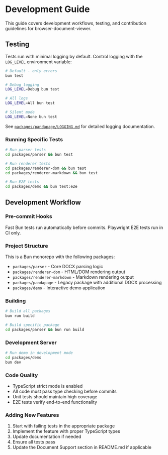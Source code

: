 # Development Guide

This guide covers development workflows, testing, and contribution guidelines for browser-document-viewer.

## Testing

Tests run with minimal logging by default. Control logging with the `LOG_LEVEL` environment variable:

```bash
# Default - only errors
bun test

# Debug logging
LOG_LEVEL=Debug bun test

# All logs
LOG_LEVEL=All bun test  

# Silent mode
LOG_LEVEL=None bun test
```

See [`packages/pandapage/LOGGING.md`](packages/pandapage/LOGGING.md) for detailed logging documentation.

### Running Specific Tests

```bash
# Run parser tests
cd packages/parser && bun test

# Run renderer tests  
cd packages/renderer-dom && bun test
cd packages/renderer-markdown && bun test

# Run E2E tests
cd packages/demo && bun test:e2e
```

## Development Workflow

### Pre-commit Hooks

Fast Bun tests run automatically before commits. Playwright E2E tests run in CI only.

### Project Structure

This is a Bun monorepo with the following packages:

- `packages/parser` - Core DOCX parsing logic
- `packages/renderer-dom` - HTML/DOM rendering output
- `packages/renderer-markdown` - Markdown rendering output
- `packages/pandapage` - Legacy package with additional DOCX processing
- `packages/demo` - Interactive demo application

### Building

```bash
# Build all packages
bun run build

# Build specific package
cd packages/parser && bun run build
```

### Development Server

```bash
# Run demo in development mode
cd packages/demo
bun dev
```

### Code Quality

- TypeScript strict mode is enabled
- All code must pass type checking before commits
- Unit tests should maintain high coverage
- E2E tests verify end-to-end functionality

### Adding New Features

1. Start with failing tests in the appropriate package
2. Implement the feature with proper TypeScript types
3. Update documentation if needed
4. Ensure all tests pass
5. Update the Document Support section in README.md if applicable